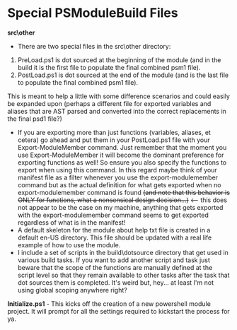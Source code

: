 # Special PSModuleBuild Files
**src\other**
- There are two special files in the src\other directory:

 1. PreLoad.ps1 is dot sourced at the beginning of the module (and in the build it is the first file to populate the final combined psm1 file).
 2. PostLoad.ps1 is dot sourced at the end of the module (and is the last file to populate the final combined psm1 file).

 This is meant to help a little with some difference scenarios and could easily be expanded upon (perhaps a different file for exported variables and aliases that are AST parsed and converted into the correct replacements in the final psd1 file?)
- If you are exporting more than just functions (variables, aliases, et cetera) go ahead and put them in your PostLoad.ps1 file with your Export-ModuleMember command. Just remember that the moment you use Export-ModuleMember it will become the dominant preference for exporting functions as well! So ensure you also specify the functions to export when using this command. In this regard maybe think of your manifest file as a filter whenever you use the export-modulemember command but as the actual definition for what gets exported when no export-modulemember command is found ~~(and note that this behavior is ONLY for functions, what a nonsensical design decision...)~~ <-- this does not appear to be the case on my machine, anything that gets exported with the export-modulemember command seems to get exported regardless of what is in the manifest!
- A default skeleton for the module about help txt file is created in a default en-US directory. This file should be updated with a real life example of how to use the module.
- I include a set of scripts in the build\dotsource directory that get used in various build tasks. If you want to add another script and task just beware that the scope of the functions are manually defined at the script level so that they remain available to other tasks after the task that dot sources them is completed. It's weird but, hey... at least I'm not using global scoping anywhere right?

**Initialize.ps1** - This kicks off the creation of a new powershell module project. It will prompt for all the settings required to kickstart the process for ya.
